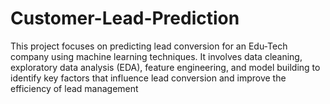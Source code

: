 # Customer-Lead-Prediction
This project focuses on predicting lead conversion for an Edu-Tech company using machine learning techniques. It involves data cleaning, exploratory data analysis (EDA), feature engineering, and model building to identify key factors that influence lead conversion and improve the efficiency of lead management
